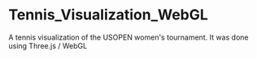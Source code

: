 # Tennis_Visualization_WebGL
A tennis visualization of the USOPEN women's tournament.  It was done using Three.js / WebGL
